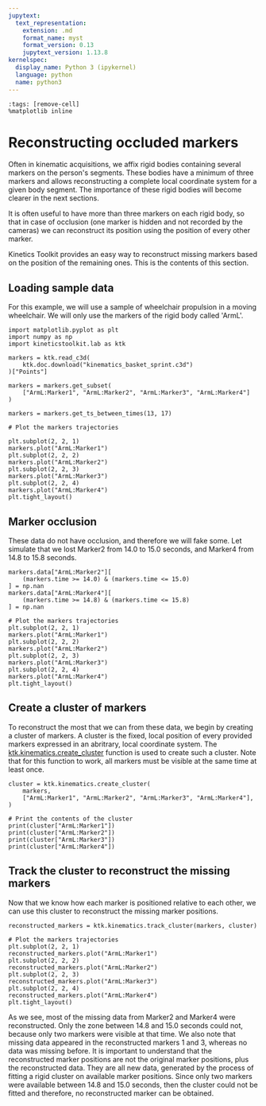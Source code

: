 ```yaml
---
jupytext:
  text_representation:
    extension: .md
    format_name: myst
    format_version: 0.13
    jupytext_version: 1.13.8
kernelspec:
  display_name: Python 3 (ipykernel)
  language: python
  name: python3
---
```


```{code-cell} ipython3
:tags: [remove-cell]
%matplotlib inline
```

# Reconstructing occluded markers

Often in kinematic acquisitions, we affix rigid bodies containing several markers on the person's segments. These bodies have a minimum of three markers and allows reconstructing a complete local coordinate system for a given body segment. The importance of these rigid bodies will become clearer in the next sections.

It is often useful to have more than three markers on each rigid body, so that in case of occlusion (one marker is hidden and not recorded by the cameras) we can reconstruct its position using the position of every other marker. 

Kinetics Toolkit provides an easy way to reconstruct missing markers based on the position of the remaining ones. This is the contents of this section.

## Loading sample data

For this example, we will use a sample of wheelchair propulsion in a moving wheelchair. We will only use the markers of the rigid body called 'ArmL'.

```{code-cell} ipython3
import matplotlib.pyplot as plt
import numpy as np
import kineticstoolkit.lab as ktk

markers = ktk.read_c3d(
    ktk.doc.download("kinematics_basket_sprint.c3d")
)["Points"]

markers = markers.get_subset(
    ["ArmL:Marker1", "ArmL:Marker2", "ArmL:Marker3", "ArmL:Marker4"]
)

markers = markers.get_ts_between_times(13, 17)

# Plot the markers trajectories

plt.subplot(2, 2, 1)
markers.plot("ArmL:Marker1")
plt.subplot(2, 2, 2)
markers.plot("ArmL:Marker2")
plt.subplot(2, 2, 3)
markers.plot("ArmL:Marker3")
plt.subplot(2, 2, 4)
markers.plot("ArmL:Marker4")
plt.tight_layout()
```

## Marker occlusion

These data do not have occlusion, and therefore we will fake some. Let simulate that we lost Marker2 from 14.0 to 15.0 seconds, and Marker4 from 14.8 to 15.8 seconds.

```{code-cell} ipython3
markers.data["ArmL:Marker2"][
    (markers.time >= 14.0) & (markers.time <= 15.0)
] = np.nan
markers.data["ArmL:Marker4"][
    (markers.time >= 14.8) & (markers.time <= 15.8)
] = np.nan

# Plot the markers trajectories
plt.subplot(2, 2, 1)
markers.plot("ArmL:Marker1")
plt.subplot(2, 2, 2)
markers.plot("ArmL:Marker2")
plt.subplot(2, 2, 3)
markers.plot("ArmL:Marker3")
plt.subplot(2, 2, 4)
markers.plot("ArmL:Marker4")
plt.tight_layout()
```

## Create a cluster of markers

To reconstruct the most that we can from these data, we begin by creating a cluster of markers. A cluster is the fixed, local position of every provided markers expressed in an abritrary, local coordinate system. The [ktk.kinematics.create_cluster](api/ktk.kinematics.create_cluster.rst) function is used to create such a cluster. Note that for this function to work, all markers must be visible at the same time at least once.

```{code-cell} ipython3
cluster = ktk.kinematics.create_cluster(
    markers,
    ["ArmL:Marker1", "ArmL:Marker2", "ArmL:Marker3", "ArmL:Marker4"],
)

# Print the contents of the cluster
print(cluster["ArmL:Marker1"])
print(cluster["ArmL:Marker2"])
print(cluster["ArmL:Marker3"])
print(cluster["ArmL:Marker4"])
```

## Track the cluster to reconstruct the missing markers

Now that we know how each marker is positioned relative to each other, we can use this cluster to reconstruct the missing marker positions.

```{code-cell} ipython3
reconstructed_markers = ktk.kinematics.track_cluster(markers, cluster)

# Plot the markers trajectories
plt.subplot(2, 2, 1)
reconstructed_markers.plot("ArmL:Marker1")
plt.subplot(2, 2, 2)
reconstructed_markers.plot("ArmL:Marker2")
plt.subplot(2, 2, 3)
reconstructed_markers.plot("ArmL:Marker3")
plt.subplot(2, 2, 4)
reconstructed_markers.plot("ArmL:Marker4")
plt.tight_layout()
```

As we see, most of the missing data from Marker2 and Marker4 were reconstructed. Only the zone between 14.8 and 15.0 seconds could not, because only two markers were visible at that time. We also note that missing data appeared in the reconstructed markers 1 and 3, whereas no data was missing before. It is important to understand that the reconstructed marker positions are not the original marker positions, plus the reconstructed data. They are all new data, generated by the process of fitting a rigid cluster on available marker positions. Since only two markers were available between 14.8 and 15.0 seconds, then the cluster could not be fitted and therefore, no reconstructed marker can be obtained.
